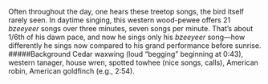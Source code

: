 Often throughout the day, one hears these treetop songs, the bird itself rarely seen. In daytime singing, this western wood-pewee offers 21 _bzeeyeer_ songs over three minutes, seven songs per minute. That’s about 1/6th of his dawn pace, and now he sings only his _bzeeyeer_ song—how  differently he sings now compared to his grand performance before sunrise.
#####Background
Cedar waxwing (loud “begging” beginning at 0:43), western tanager, house wren, spotted towhee (nice songs, calls), American robin, American goldfinch (e.g., 2:54). 
